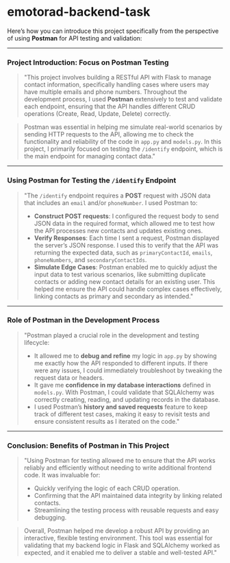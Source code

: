 # emotorad-backend-task

Here’s how you can introduce this project specifically from the perspective of using **Postman** for API testing and validation:

---

### Project Introduction: Focus on Postman Testing

> "This project involves building a RESTful API with Flask to manage contact information, specifically handling cases where users may have multiple emails and phone numbers. Throughout the development process, I used **Postman** extensively to test and validate each endpoint, ensuring that the API handles different CRUD operations (Create, Read, Update, Delete) correctly.

> Postman was essential in helping me simulate real-world scenarios by sending HTTP requests to the API, allowing me to check the functionality and reliability of the code in `app.py` and `models.py`. In this project, I primarily focused on testing the `/identify` endpoint, which is the main endpoint for managing contact data."

---

### Using Postman for Testing the `/identify` Endpoint

> "The `/identify` endpoint requires a **POST** request with JSON data that includes an `email` and/or `phoneNumber`. I used Postman to:
> - **Construct POST requests**: I configured the request body to send JSON data in the required format, which allowed me to test how the API processes new contacts and updates existing ones.
> - **Verify Responses**: Each time I sent a request, Postman displayed the server’s JSON response. I used this to verify that the API was returning the expected data, such as `primaryContactId`, `emails`, `phoneNumbers`, and `secondaryContactIds`.
> - **Simulate Edge Cases**: Postman enabled me to quickly adjust the input data to test various scenarios, like submitting duplicate contacts or adding new contact details for an existing user. This helped me ensure the API could handle complex cases effectively, linking contacts as primary and secondary as intended."

---

### Role of Postman in the Development Process

> "Postman played a crucial role in the development and testing lifecycle:
> - It allowed me to **debug and refine** my logic in `app.py` by showing me exactly how the API responded to different inputs. If there were any issues, I could immediately troubleshoot by tweaking the request data or headers.
> - It gave me **confidence in my database interactions** defined in `models.py`. With Postman, I could validate that SQLAlchemy was correctly creating, reading, and updating records in the database.
> - I used Postman’s **history and saved requests** feature to keep track of different test cases, making it easy to revisit tests and ensure consistent results as I iterated on the code."

---

### Conclusion: Benefits of Postman in This Project

> "Using Postman for testing allowed me to ensure that the API works reliably and efficiently without needing to write additional frontend code. It was invaluable for:
> - Quickly verifying the logic of each CRUD operation.
> - Confirming that the API maintained data integrity by linking related contacts.
> - Streamlining the testing process with reusable requests and easy debugging.

> Overall, Postman helped me develop a robust API by providing an interactive, flexible testing environment. This tool was essential for validating that my backend logic in Flask and SQLAlchemy worked as expected, and it enabled me to deliver a stable and well-tested API."

